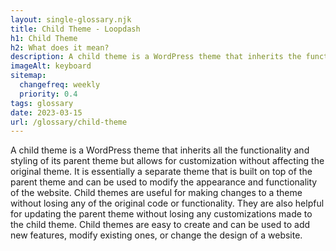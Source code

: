 ```yaml
--- 
layout: single-glossary.njk
title: Child Theme - Loopdash
h1: Child Theme
h2: What does it mean?
description: A child theme is a WordPress theme that inherits the functionality and styling of its parent theme, allowing developers to make modifications without affecting the original codebase.
imageAlt: keyboard
sitemap:
  changefreq: weekly
  priority: 0.4
tags: glossary
date: 2023-03-15
url: /glossary/child-theme
---
```


A child theme is a WordPress theme that inherits all the functionality and styling of its parent theme but allows for customization without affecting the original theme. It is essentially a separate theme that is built on top of the parent theme and can be used to modify the appearance and functionality of the website. Child themes are useful for making changes to a theme without losing any of the original code or functionality. They are also helpful for updating the parent theme without losing any customizations made to the child theme. Child themes are easy to create and can be used to add new features, modify existing ones, or change the design of a website.
